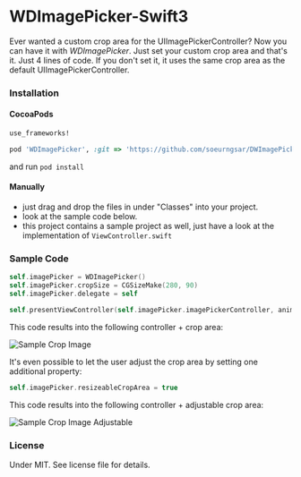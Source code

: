 WDImagePicker-Swift3
=============
Ever wanted a custom crop area for the UIImagePickerController? Now you can have it with _WDImagePicker_. Just set your custom crop area and that's it. Just 4 lines of code. If you don't set it, it uses the same crop area as the default UIImagePickerController.

### Installation

#### CocoaPods

```ruby
use_frameworks!

pod 'WDImagePicker', :git => 'https://github.com/soeurngsar/DWImagePicker-Swift3.git', :tag => '1.0'
```
and run `pod install`

#### Manually

- just drag and drop the files in under "Classes" into your project.
- look at the sample code below.
- this project contains a sample project as well, just have a look at the implementation of `ViewController.swift`

### Sample Code

```swift
self.imagePicker = WDImagePicker()
self.imagePicker.cropSize = CGSizeMake(280, 90)
self.imagePicker.delegate = self

self.presentViewController(self.imagePicker.imagePickerController, animated: true, completion: nil)
```

This code results into the following controller + crop area:

![Sample Crop Image](https://raw.githubusercontent.com/justwudi/WDImagePicker/master/screenshot1.png)

It's even possible to let the user adjust the crop area by setting one additional property:

```swift
self.imagePicker.resizeableCropArea = true
```

This code results into the following controller + adjustable crop area:

![Sample Crop Image Adjustable](https://raw.githubusercontent.com/justwudi/WDImagePicker/master/screenshot2.png)

### License
Under MIT. See license file for details.




